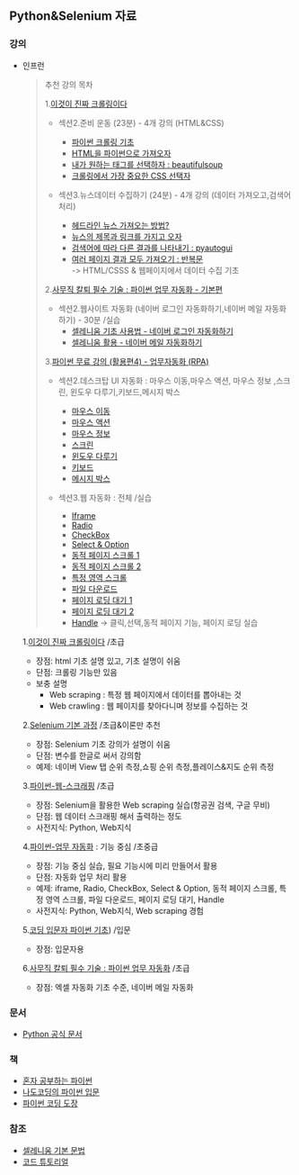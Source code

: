 ## Python&Selenium 자료

### 강의
- 인프런
    > 추천 강의 목차
    > 
    > 1.[이것이 진짜 크롤링이다](https://www.inflearn.com/course/%ED%8C%8C%EC%9D%B4%EC%8D%AC-%ED%81%AC%EB%A1%A4%EB%A7%81-%EA%B8%B0%EC%B4%88/dashboard)
    > - 섹션2.준비 운동 (23분) - 4개 강의 (HTML&CSS) 
    >     - [파이썬 크롤링 기초](https://www.inflearn.com/course/lecture?courseSlug=%ED%8C%8C%EC%9D%B4%EC%8D%AC-%ED%81%AC%EB%A1%A4%EB%A7%81-%EA%B8%B0%EC%B4%88&unitId=92368)
    >     - [HTML을 파이썬으로 가져오자](https://www.inflearn.com/course/lecture?courseSlug=%ED%8C%8C%EC%9D%B4%EC%8D%AC-%ED%81%AC%EB%A1%A4%EB%A7%81-%EA%B8%B0%EC%B4%88&unitId=92369)
    >     - [내가 원하는 태그를 선택하자 : beautifulsoup](https://www.inflearn.com/course/lecture?courseSlug=%ED%8C%8C%EC%9D%B4%EC%8D%AC-%ED%81%AC%EB%A1%A4%EB%A7%81-%EA%B8%B0%EC%B4%88&unitId=92370)
    >     - [크롤링에서 가장 중요한 CSS 선택자](https://www.inflearn.com/course/lecture?courseSlug=%ED%8C%8C%EC%9D%B4%EC%8D%AC-%ED%81%AC%EB%A1%A4%EB%A7%81-%EA%B8%B0%EC%B4%88&unitId=92552)
    > 
    > - 섹션3.뉴스데이터 수집하기 (24분) - 4개 강의 (데이터 가져오고,검색어 처리)
    >     - [헤드라인 뉴스 가져오는 방법?](https://www.inflearn.com/course/lecture?courseSlug=%ED%8C%8C%EC%9D%B4%EC%8D%AC-%ED%81%AC%EB%A1%A4%EB%A7%81-%EA%B8%B0%EC%B4%88&unitId=92371)
    >     - [뉴스의 제목과 링크를 가지고 오자](https://www.inflearn.com/course/lecture?courseSlug=%ED%8C%8C%EC%9D%B4%EC%8D%AC-%ED%81%AC%EB%A1%A4%EB%A7%81-%EA%B8%B0%EC%B4%88&unitId=92372)
    >     - [검색어에 따라 다른 결과를 나타내기 : pyautogui](https://www.inflearn.com/course/lecture?courseSlug=%ED%8C%8C%EC%9D%B4%EC%8D%AC-%ED%81%AC%EB%A1%A4%EB%A7%81-%EA%B8%B0%EC%B4%88&unitId=92373)
    >     - [여러 페이지 결과 모두 가져오기 : 반복문](https://www.inflearn.com/course/lecture?courseSlug=%ED%8C%8C%EC%9D%B4%EC%8D%AC-%ED%81%AC%EB%A1%A4%EB%A7%81-%EA%B8%B0%EC%B4%88&unitId=92374)   
    >     -> HTML/CSSS & 웹페이지에서 데이터 수집 기초
    >
    > 2.[사무직 칼퇴 필수 기술 : 파이썬 업무 자동화 - 기본편](https://www.inflearn.com/course/%ED%8C%8C%EC%9D%B4%EC%8D%AC-%EC%97%85%EB%AC%B4-%EC%9E%90%EB%8F%99%ED%99%94-%EA%B8%B0%EB%B3%B8%ED%8E%B8#curriculum)
    > - 섹션2.웹사이트 자동화 (네이버 로그인 자동화하기,네이버 메일 자동화하기) - 30분 /실습
    >     - [셀레니움 기초 사용법 - 네이버 로그인 자동화하기](https://www.inflearn.com/course/lecture?courseSlug=%ED%8C%8C%EC%9D%B4%EC%8D%AC-%EC%97%85%EB%AC%B4-%EC%9E%90%EB%8F%99%ED%99%94-%EA%B8%B0%EB%B3%B8%ED%8E%B8&unitId=140263)
    >     - [셀레니움 활용 - 네이버 메일 자동화하기](https://www.inflearn.com/course/lecture?courseSlug=%ED%8C%8C%EC%9D%B4%EC%8D%AC-%EC%97%85%EB%AC%B4-%EC%9E%90%EB%8F%99%ED%99%94-%EA%B8%B0%EB%B3%B8%ED%8E%B8&unitId=140264)
    >       
    > 3.[파이썬 무료 강의 (활용편4) - 업무자동화 (RPA)](https://www.inflearn.com/course/%EB%82%98%EB%8F%84%EC%BD%94%EB%94%A9-%EC%97%85%EB%AC%B4%EC%9E%90%EB%8F%99%ED%99%94-%ED%8C%8C%EC%9D%B4%EC%8D%AC/dashboard)
    > - 섹션2.데스크탑 UI 자동화 : 마우스 이동,마우스 액션, 마우스 정보 ,스크린, 윈도우 다루기,키보드,메시지 박스
    >     - [마우스 이동](https://www.inflearn.com/course/lecture?courseSlug=%EB%82%98%EB%8F%84%EC%BD%94%EB%94%A9-%EC%97%85%EB%AC%B4%EC%9E%90%EB%8F%99%ED%99%94-%ED%8C%8C%EC%9D%B4%EC%8D%AC&unitId=70795)
    >     - [마우스 액션](https://www.inflearn.com/course/lecture?courseSlug=%EB%82%98%EB%8F%84%EC%BD%94%EB%94%A9-%EC%97%85%EB%AC%B4%EC%9E%90%EB%8F%99%ED%99%94-%ED%8C%8C%EC%9D%B4%EC%8D%AC&unitId=70796)
    >     - [마우스 정보](https://www.inflearn.com/course/lecture?courseSlug=%EB%82%98%EB%8F%84%EC%BD%94%EB%94%A9-%EC%97%85%EB%AC%B4%EC%9E%90%EB%8F%99%ED%99%94-%ED%8C%8C%EC%9D%B4%EC%8D%AC&unitId=70797)
    >     - [스크린](https://www.inflearn.com/course/lecture?courseSlug=%EB%82%98%EB%8F%84%EC%BD%94%EB%94%A9-%EC%97%85%EB%AC%B4%EC%9E%90%EB%8F%99%ED%99%94-%ED%8C%8C%EC%9D%B4%EC%8D%AC&unitId=70798)
    >     - [윈도우 다루기](https://www.inflearn.com/course/lecture?courseSlug=%EB%82%98%EB%8F%84%EC%BD%94%EB%94%A9-%EC%97%85%EB%AC%B4%EC%9E%90%EB%8F%99%ED%99%94-%ED%8C%8C%EC%9D%B4%EC%8D%AC&unitId=70802)
    >     - [키보드](https://www.inflearn.com/course/lecture?courseSlug=%EB%82%98%EB%8F%84%EC%BD%94%EB%94%A9-%EC%97%85%EB%AC%B4%EC%9E%90%EB%8F%99%ED%99%94-%ED%8C%8C%EC%9D%B4%EC%8D%AC&unitId=70803)
    >     - [메시지 박스](https://www.inflearn.com/course/lecture?courseSlug=%EB%82%98%EB%8F%84%EC%BD%94%EB%94%A9-%EC%97%85%EB%AC%B4%EC%9E%90%EB%8F%99%ED%99%94-%ED%8C%8C%EC%9D%B4%EC%8D%AC&unitId=70804)    
    >    
    > - 섹션3.웹 자동화 : 전체 /실습
    >     - [Iframe](https://www.inflearn.com/course/lecture?courseSlug=%EB%82%98%EB%8F%84%EC%BD%94%EB%94%A9-%EC%97%85%EB%AC%B4%EC%9E%90%EB%8F%99%ED%99%94-%ED%8C%8C%EC%9D%B4%EC%8D%AC&unitId=70817)
    >     - [Radio](https://www.inflearn.com/course/lecture?courseSlug=%EB%82%98%EB%8F%84%EC%BD%94%EB%94%A9-%EC%97%85%EB%AC%B4%EC%9E%90%EB%8F%99%ED%99%94-%ED%8C%8C%EC%9D%B4%EC%8D%AC&unitId=70818)
    >     - [CheckBox](https://www.inflearn.com/course/lecture?courseSlug=%EB%82%98%EB%8F%84%EC%BD%94%EB%94%A9-%EC%97%85%EB%AC%B4%EC%9E%90%EB%8F%99%ED%99%94-%ED%8C%8C%EC%9D%B4%EC%8D%AC&unitId=70819)
    >     - [Select & Option](https://www.inflearn.com/course/lecture?courseSlug=%EB%82%98%EB%8F%84%EC%BD%94%EB%94%A9-%EC%97%85%EB%AC%B4%EC%9E%90%EB%8F%99%ED%99%94-%ED%8C%8C%EC%9D%B4%EC%8D%AC&unitId=70820)
    >     - [동적 페이지 스크롤 1](https://www.inflearn.com/course/lecture?courseSlug=%EB%82%98%EB%8F%84%EC%BD%94%EB%94%A9-%EC%97%85%EB%AC%B4%EC%9E%90%EB%8F%99%ED%99%94-%ED%8C%8C%EC%9D%B4%EC%8D%AC&unitId=70821)
    >     - [동적 페이지 스크롤 2](https://www.inflearn.com/course/lecture?courseSlug=%EB%82%98%EB%8F%84%EC%BD%94%EB%94%A9-%EC%97%85%EB%AC%B4%EC%9E%90%EB%8F%99%ED%99%94-%ED%8C%8C%EC%9D%B4%EC%8D%AC&unitId=70822)
    >     - [특정 영역 스크롤](https://www.inflearn.com/course/lecture?courseSlug=%EB%82%98%EB%8F%84%EC%BD%94%EB%94%A9-%EC%97%85%EB%AC%B4%EC%9E%90%EB%8F%99%ED%99%94-%ED%8C%8C%EC%9D%B4%EC%8D%AC&unitId=70823)
    >     - [파일 다운로드](https://www.inflearn.com/course/lecture?courseSlug=%EB%82%98%EB%8F%84%EC%BD%94%EB%94%A9-%EC%97%85%EB%AC%B4%EC%9E%90%EB%8F%99%ED%99%94-%ED%8C%8C%EC%9D%B4%EC%8D%AC&unitId=70824)
    >     - [페이지 로딩 대기 1](https://www.inflearn.com/course/lecture?courseSlug=%EB%82%98%EB%8F%84%EC%BD%94%EB%94%A9-%EC%97%85%EB%AC%B4%EC%9E%90%EB%8F%99%ED%99%94-%ED%8C%8C%EC%9D%B4%EC%8D%AC&unitId=70825)
    >     - [페이지 로딩 대기 2](https://www.inflearn.com/course/lecture?courseSlug=%EB%82%98%EB%8F%84%EC%BD%94%EB%94%A9-%EC%97%85%EB%AC%B4%EC%9E%90%EB%8F%99%ED%99%94-%ED%8C%8C%EC%9D%B4%EC%8D%AC&unitId=70826)
    >     - [Handle](https://www.inflearn.com/course/lecture?courseSlug=%EB%82%98%EB%8F%84%EC%BD%94%EB%94%A9-%EC%97%85%EB%AC%B4%EC%9E%90%EB%8F%99%ED%99%94-%ED%8C%8C%EC%9D%B4%EC%8D%AC&unitId=70827)
    >     -> 클릭,선택,동적 페이지 기능, 페이지 로딩 실습

    1.[이것이 진짜 크롤링이다](https://www.inflearn.com/course/%ED%8C%8C%EC%9D%B4%EC%8D%AC-%ED%81%AC%EB%A1%A4%EB%A7%81-%EA%B8%B0%EC%B4%88/dashboard) /초급
    - 장점: html 기초 설명 있고, 기초 설명이 쉬움
    - 단점: 크롤링 기능만 있음

    * 보충 설명
        - Web scraping : 특정 웹 페이지에서 데이터를 뽑아내는 것
        - Web crawling : 웹 페이지를 찾아다니며 정보를 수집하는 것 

    2.[Selenium 기본 과정](https://www.inflearn.com/course/selenium-%EA%B8%B0%EB%B3%B8-%EA%B3%BC%EC%A0%95/dashboard) /초급&이론만 추천
    - 장점: Selenium 기초 강의가 설명이 쉬움
    - 단점: 변수를 한글로 써서 강의함
    - 예제: 네이버 View 탭 순위 측정,쇼핑 순위 측정,플레이스&지도 순위 측정

    3.[파이썬-웹-스크래핑](https://www.inflearn.com/course/%ED%8C%8C%EC%9D%B4%EC%8D%AC-%EC%9B%B9-%EC%8A%A4%ED%81%AC%EB%9E%98%ED%95%91/dashboard) /초급
    - 장점: Selenium을 활용한 Web scraping 실습(항공권 검색, 구글 무비)
    - 단점: 웹 데이터 스크래핑 해서 출력하는 정도
    - 사전지식: Python, Web지식

    4.[파이썬-업무 자동화](https://www.inflearn.com/course/%EB%82%98%EB%8F%84%EC%BD%94%EB%94%A9-%EC%97%85%EB%AC%B4%EC%9E%90%EB%8F%99%ED%99%94-%ED%8C%8C%EC%9D%B4%EC%8D%AC/dashboard)
 : 기능 중심 /초중급
    - 장점: 기능 중심 실습, 필요 기능시에 미리 만들어서 활용
    - 단점: 자동화 업무 처리 활용
    - 예제: iframe, Radio, CheckBox, Select & Option, 동적 페이지 스크롤, 특정 영역 스크롤, 파일 다운로드, 페이지 로딩 대기, Handle
    - 사전지식: Python, Web지식, Web scraping 경험

  5.[코딩 입문자 파이썬 기초](https://www.inflearn.com/course/%EC%BD%94%EB%94%A9-%EC%9E%85%EB%AC%B8%EC%9E%90-%ED%8C%8C%EC%9D%B4%EC%8D%AC-%EA%B8%B0%EC%B4%88)) /입문
    - 장점: 입문자용

  6.[사무직 칼퇴 필수 기술 : 파이썬 업무 자동화](https://www.inflearn.com/course/%ED%8C%8C%EC%9D%B4%EC%8D%AC-%EC%97%85%EB%AC%B4-%EC%9E%90%EB%8F%99%ED%99%94-%EA%B8%B0%EB%B3%B8%ED%8E%B8) /초급
    - 장점: 엑셀 자동화 기초 수준, 네이버 메일 자동화 

### 문서
- [Python 공식 문서](https://docs.python.org/ko/3.13/howto/argparse.html)

### 책
- [혼자 공부하는 파이썬](https://hongong.hanbit.co.kr/python-%EC%B1%85-%EC%B6%94%EC%B2%9C-%ED%98%BC%EC%9E%90-%EA%B3%B5%EB%B6%80%ED%95%98%EB%8A%94-%ED%8C%8C%EC%9D%B4%EC%8D%AC-%ED%9B%84%EA%B8%B0/)
- [나도코딩의 파이썬 입문](https://www.gilbut.co.kr/book/view?bookcode=BN003658)
- [파이썬 코딩 도장](https://dojang.io/course/view.php?id=7)
### 참조
- [셀레니움 기본 문법](https://m.blog.naver.com/swimmingsdesign/223034723268)
- [코드 튜토리얼](https://www.delftstack.com/)

